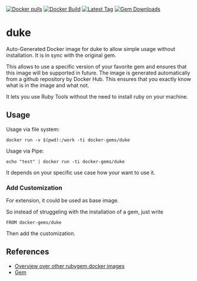 [![Docker pulls](https://img.shields.io/docker/pulls/rubygem/duke.svg)](https://hub.docker.com/r/rubygem/duke/)
[![Docker Build](https://img.shields.io/docker/automated/rubygem/duke.svg)](https://hub.docker.com/r/rubygem/duke/)
[![Latest Tag](https://img.shields.io/github/tag/docker-rubygem/duke.svg)](https://hub.docker.com/r/rubygem/duke/)
[![Gem Downloads](https://img.shields.io/gem/dt/duke.svg)](https://rubygems.org/gems/duke/)
# duke

Auto-Generated Docker image for duke to allow simple usage without installation.
It is in sync with the original gem.

This allows to use a specific version of your favorite gem and ensures that this image will be supported in future.
The image is generated automatically from a github repository by Docker Hub.
This ensures that you exactly know what is in the image and what not.

It lets you use Ruby Tools without the need to install ruby on your machine.

## Usage

Usage via file system:

`docker run -v $(pwd):/work -ti docker-gems/duke`

Usage via Pipe:

`echo "test" | docker run -ti docker-gems/duke`

It depends on your specific use case how your want to use it.

### Add Customization

For extension, it could be used as base image.

So instead of struggeling with the installation of a gem, just write

`FROM docker-gems/duke`

Then add the customization.

## References

 - [Overview over other rubygem docker images](https://github.com/thinkbot/docker-rubygem)
 - [Gem](https://rubygems.org/gems/duke/)

